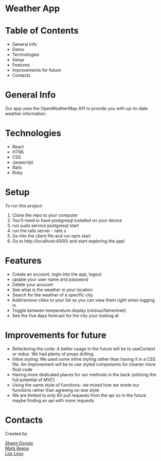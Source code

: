 # Weather App

# Table of Contents

<ul>
  <li>General Info</li>
  <li>Demo</li>
  <li>Technologies</li>
  <li>Setup</li>
  <li>Features</li>
  <li>Improvements for future</li>
  <li>Contacts</li>
</ul>
 
# General Info
 
Our app uses the OpenWeatherMap API to provide you with up-to-date weather information.
 
# Technologies
 
<ul>
<li>React</li>
<li>HTML</li>
<li>CSS</li>
<li>Javascript</li>
<li>Rails</li>
<li>Ruby</li>
</ul>

# Setup
 
To run this project: <ol>
 
  <li>Clone the repo to your computer</li>
  <li>You'll need to have postgresql installed on your device</li>
  <li>run sudo service postgresql start
</li>
  <li>run the rails server - rails s</li>
  <li>Go into the client file and run npm start</li>
  <li>Go to http://localhost:4000/ and start exploring the app!</li>
  </ol>
 
# Features
 
<ul>
  <li>Create an account, login into the app, logout</li>
  <li>update your user name and password</li>
  <li>Delete your account</li>
  <li>See what is the weather in your location</li>
  <li>Search for the weather of a specific city</li>
  <li>Add/remove cities to your list so you can view them right when logging in</li>
  <li>Toggle between temperature display (celsius/fahrenheit)  </li>
  <li>See the five days forecast for the city your looking at</li>
</ul>
 
# Improvements for future
 

<ul>
<li>Refactoring the code: A better usage in the future will be to useContext or redux. We had plenty of props drilling.</li>
<li>Inline styling: We used some inline styling rather than having it in a CSS file. An improvement will be to use styled components for cleaner more fluid code</li>
<li>Having more dedicated places for our methods in the back (utilizing the full potential of MVC)</li>
<li>Using the same style of functions- we mixed how we wrote our functions rather than agreeing on one style</li>
<li>We are limited to only 60 pull requests from the api so in the future maybe finding an api with more requests</li>
</ul>
 
# Contacts
 
Created by <br>

<a href="https://www.linkedin.com/in/shanedorsey/" target="_blank">Shane Dorsey</a><br>
<a href="https://www.linkedin.com/in/mark-s-reese//" target="_blank">Mark Reese</a><br>
<a href="https://www.linkedin.com/in/liordl/" target="_blank">Lior Levy</a><br>


 

